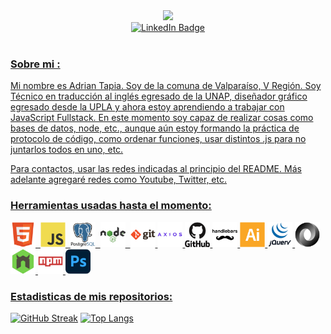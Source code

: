 <div id="header" align="center">
  <img src="https://impulsecreative.com/hs-fs/hubfs/Cat%20typing.gif?width=513&name=Cat%20typing.gif" width="100"/>
</div>
<div id="socials" align="center">
  <a href="https://www.linkedin.com/in/adrian-tapia-donoso-4bb471244/">
    <img src="https://img.shields.io/badge/LinkedIn-blue?style=for-the-badge&logo=linkedin&logoColor=white" alt="LinkedIn Badge"/>
</div>
<div id="views" align="center">
  <img src="https://komarev.com/ghpvc/?username=AdrianTapiaD&style=flat-square&color=blue" alt=""/>
</div>


### Sobre mi :

Mi nombre es Adrian Tapia. Soy de la comuna de Valparaíso, V Región. Soy Técnico en traducción al inglés egresado de la UNAP, diseñador gráfico egresado desde la UPLA y ahora estoy aprendiendo a trabajar con JavaScript Fullstack. En este momento soy capaz de realizar cosas como bases de datos, node, etc., aunque aún estoy formando la práctica de protocolo de código, como ordenar funciones, usar distintos .js para no juntarlos todos en uno, etc.

Para contactos, usar las redes indicadas al principio del README. Más adelante agregaré redes como Youtube, Twitter, etc.

### Herramientas usadas hasta el momento:
<div>
  <img src="https://github.com/devicons/devicon/blob/master/icons/html5/html5-original.svg" title="HTML5" alt="HTML" width="40" height="40"/>&nbsp;
  <img src="https://github.com/devicons/devicon/blob/master/icons/javascript/javascript-original.svg" title="JavaScript" alt="JavaScript" width="40" height="40"/>&nbsp;
  <img src="https://github.com/devicons/devicon/blob/master/icons/postgresql/postgresql-original-wordmark.svg" title="PostgreSQL"  alt="PostgreSQL" width="40" height="40"/>&nbsp;
  <img src="https://github.com/devicons/devicon/blob/master/icons/nodejs/nodejs-original-wordmark.svg" title="NodeJS" alt="NodeJS" width="40" height="40"/>&nbsp;
  <img src="https://github.com/devicons/devicon/blob/master/icons/git/git-original-wordmark.svg" title="Git" **alt="Git" width="40" height="40"/>
  <img src="https://github.com/devicons/devicon/blob/master/icons/axios/axios-plain-wordmark.svg" title="Axios" **alt="Axios" width="40" height="40"/>
  <img src="https://github.com/devicons/devicon/blob/master/icons/github/github-original-wordmark.svg" title="Github" **alt="Github" width="40" height="40"/>
  <img src="https://github.com/devicons/devicon/blob/master/icons/handlebars/handlebars-original-wordmark.svg" title="Handlebars" **alt="Handlebars" width="40" height="40"/>
  <img src="https://github.com/devicons/devicon/blob/master/icons/illustrator/illustrator-plain.svg" title="Illustrator" **alt="Illustrator" width="40" height="40"/>
  <img src="https://github.com/devicons/devicon/blob/master/icons/jquery/jquery-original-wordmark.svg" title="Jquery" **alt="Jquery" width="40" height="40"/>
  <img src="https://github.com/devicons/devicon/blob/master/icons/json/json-original.svg" title="Json" **alt="Json" width="40" height="40"/>
  <img src="https://github.com/devicons/devicon/blob/master/icons/nodemon/nodemon-original.svg" title="Nodemon" **alt="Nodemon" width="40" height="40"/>
  <img src="https://github.com/devicons/devicon/blob/master/icons/npm/npm-original-wordmark.svg" title="Npm" **alt="Npm" width="40" height="40"/>
  <img src="https://github.com/devicons/devicon/blob/master/icons/photoshop/photoshop-original.svg" title="Photoshop" **alt="Photoshop" width="40" height="40"/>
</div>

### Estadisticas de mis repositorios:

[![GitHub Streak](http://github-readme-streak-stats.herokuapp.com?user=AdrianTapiaD&theme=dark&background=000000)](https://git.io/streak-stats)
[![Top Langs](https://github-readme-stats.vercel.app/api/top-langs/?username=AdrianTapiaD&layout=compact&theme=vision-friendly-dark)](https://github.com/anuraghazra/github-readme-stats)

